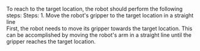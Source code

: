 To reach to the target location, the robot should perform the following steps:
    Steps: 1. Move the robot's gripper to the target location in a straight line  
First, the robot needs to move its gripper towards the target location. This can be accomplished by moving the robot's arm in a straight line until the gripper reaches the target location.